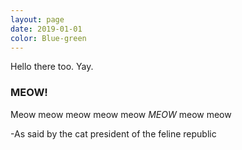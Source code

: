 ```yaml
---
layout: page
date: 2019-01-01
color: Blue-green
---
```


Hello there too. Yay.

### MEOW!

Meow meow meow meow meow *MEOW* meow meow

-As said by the cat president of the feline republic

